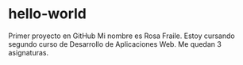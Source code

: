 # hello-world
Primer proyecto en GitHub
Mi nombre es Rosa Fraile.
Estoy cursando segundo curso de Desarrollo de Aplicaciones Web.
Me quedan 3 asignaturas.
